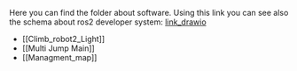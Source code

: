 Here you can find the folder about software.
Using this link you can see also the schema about ros2 developer system: [link_drawio](https://drive.google.com/file/d/1faKwcFraMgPMh6-Kt8wuXMpUUKm8f0mt/view?usp=drive_link)
- [[Climb_robot2_Light]]
- [[Multi Jump Main]]
- [[Managment_map]]